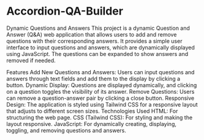 ﻿# Accordion-QA-Builder
Dynamic Questions and Answers
This project is a dynamic Question and Answer (Q&A) web application that allows users to add and remove questions with their corresponding answers. It provides a simple user interface to input questions and answers, which are dynamically displayed using JavaScript. The questions can be expanded to show answers and removed if needed.

Features
Add New Questions and Answers: Users can input questions and answers through text fields and add them to the display by clicking a button.
Dynamic Display: Questions are displayed dynamically, and clicking on a question toggles the visibility of its answer.
Remove Questions: Users can remove a question-answer pair by clicking a close button.
Responsive Design: The application is styled using Tailwind CSS for a responsive layout that adjusts to different screen sizes.
Technologies Used
HTML: For structuring the web page.
CSS (Tailwind CSS): For styling and making the layout responsive.
JavaScript: For dynamically creating, displaying, toggling, and removing questions and answers.
